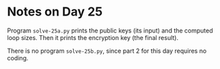 Notes on Day 25
===============

Program `solve-25a.py` prints the public keys (its input) and the
computed loop sizes. Then it prints the encryption key (the final
result).

There is no program `solve-25b.py`, since part 2 for this day requires
no coding.

